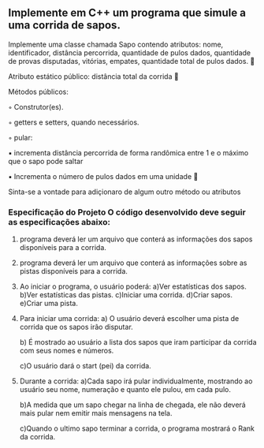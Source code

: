 ## Implemente em C++ um programa que simule a uma corrida de sapos. 
Implemente uma classe chamada Sapo contendo atributos: nome, identificador, distância percorrida, quantidade de pulos dados, quantidade de provas disputadas, vitórias, empates, quantidade total de pulos dados.  

Atributo estático público: distância total da corrida 

Métodos públicos: 

◦ Construtor(es).

◦ getters e setters, quando necessários.
                  
◦ pular:
                  
   ▪ incrementa distância percorrida de forma randômica entre 1 e o máximo que o sapo pode saltar
                      
   ▪ Incrementa o número de pulos dados em uma unidade 
                      
  Sinta-se a vontade para adiçionaro de algum outro método ou atributos 
                      
  ### Especificação do Projeto O código desenvolvido deve seguir as especificações abaixo: 
   
1. programa deverá ler um arquivo que conterá as informações dos sapos disponíveis para a corrida. 
2. programa deverá ler um arquivo que conterá as informações sobre as pistas disponíveis para a corrida.
3. Ao iniciar o programa, o usuário poderá: 
     a)Ver estatísticas dos sapos.
     b)Ver estatísticas das pistas. 
     c)Iniciar uma corrida. 
     d)Criar sapos.
     e)Criar uma pista. 
4. Para iniciar uma corrida:
   a) O usuário deverá escolher uma pista de corrida que os sapos irão disputar.
               
   b) É mostrado ao usuário a lista dos sapos que iram participar da corrida com seus nomes e números.
               
   c)O usuário dará o start (pei) da corrida.
               
5. Durante a corrida:
   a)Cada sapo irá pular individualmente, mostrando ao usuário seu nome, numeração e quanto ele pulou, em cada pulo.
   
   b)A medida que um sapo chegar na linha de chegada, ele não deverá mais pular nem emitir mais mensagens na tela.
   
   c)Quando o ultimo sapo terminar a corrida, o programa mostrará o Rank da corrida.
